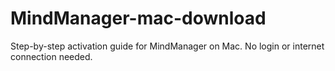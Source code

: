 # MindManager-mac-download
Step-by-step activation guide for MindManager on Mac. No login or internet connection needed.
